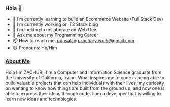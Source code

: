 ### Hola 👋

<!--
**zachuri/zachuri** is a ✨ _special_ ✨ repository because its `README.md` (this file) appears on your GitHub profile.

Here are some ideas to get you started:
-->

- 🌱 I’m currently learning to build an Ecommerce Website (Full Stack Dev)
- 🔭 I’m currently working on T3 Stack blog
- 👯 I’m looking to collaborate on Web Dev
- 💬 Ask me about my Programming Career
- 📫 How to reach me: punsalang.zachary.work@gmail.com
- 😄 Pronouns: He/Him

### [About Me](https://www.linkedin.com/in/zachary-punsalang-1b0b99194/)
Hola I'm ZACHURI. I'm a Computer and Information Science graduate from the University of California, Irvine. What inspires me to code is being able to build valuable projects that can help individuals with their lives, my curiosity on wanting to know how things are built from the ground up, and how one is able to express their ideas through code. I am a developer that is willing to learn new ideas and technologies.

